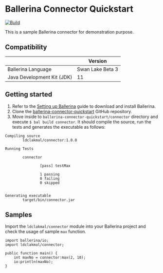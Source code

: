 # Ballerina Connector Quickstart

[![Build](https://github.com/ldclakmal/ballerina-connector-quickstart/actions/workflows/master.yml/badge.svg)](https://github.com/ldclakmal/ballerina-connector-quickstart/actions/workflows/master.yml)

This is a sample Ballerina connector for demonstration purpose.

## Compatibility

|                            | **Version**      |
|----------------------------|------------------|
| Ballerina Language         | Swan Lake Beta 3 |
| Java Development Kit (JDK) | 11               |

## Getting started

1. Refer to the [Setting up Ballerina](https://ballerina.io/learn/user-guide/getting-started/setting-up-ballerina/) guide to download and install Ballerina.
2. Clone the [ballerina-connector-quickstart](https://github.com/ldclakmal/ballerina-connector-quickstart) GitHub repository.
3. Move inside to `ballerina-connector-quickstart/connector` directory and execute `$ bal build connector`. It should compile the source, run the tests and generates the executable as follows:

```shell
Compiling source
        ldclakmal/connector:1.0.0

Running Tests

        connector

                [pass] testMax

                1 passing
                0 failing
                0 skipped


Generating executable
        target/bin/connector.jar
```

## Samples

Import the `ldclakmal/connector` module into your Ballerina project and check the usage of sample `max` function.

```ballerina
import ballerina/io;
import ldclakmal/connector;

public function main() {
    int maxNo = connector:max(2, 10);
    io:println(maxNo);
}
```
